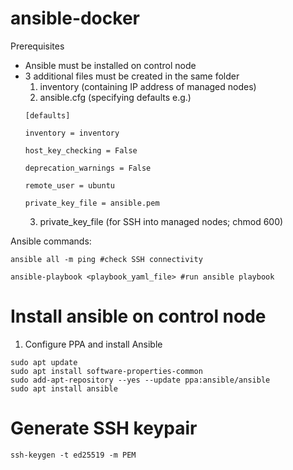 # ansible-docker
Prerequisites
- Ansible must be installed on control node
- 3 additional files must be created in the same folder
    1. inventory (containing IP address of managed nodes)
    2. ansible.cfg (specifying defaults e.g.)
    ```
    [defaults]

    inventory = inventory

    host_key_checking = False

    deprecation_warnings = False

    remote_user = ubuntu

    private_key_file = ansible.pem
    ```
    3. private_key_file (for SSH into managed nodes; chmod 600)

Ansible commands:
```
ansible all -m ping #check SSH connectivity

ansible-playbook <playbook_yaml_file> #run ansible playbook
```

# Install ansible on control node

1. Configure PPA and install Ansible
```
sudo apt update
sudo apt install software-properties-common
sudo add-apt-repository --yes --update ppa:ansible/ansible
sudo apt install ansible
```

# Generate SSH keypair
```
ssh-keygen -t ed25519 -m PEM
```
